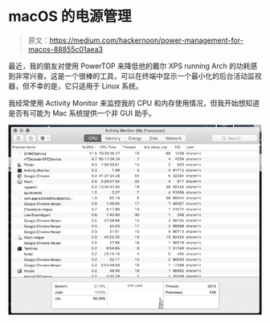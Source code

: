 # macOS 的电源管理

> 原文：<https://medium.com/hackernoon/power-management-for-macos-88855c01aea3>

最近，我的朋友对使用 PowerTOP 来降低他的戴尔 XPS running Arch 的功耗感到非常兴奋。这是一个很棒的工具，可以在终端中显示一个最小化的后台活动监视器，但不幸的是，它只适用于 Linux 系统。

我经常使用 Activity Monitor 来监控我的 CPU 和内存使用情况，但我开始想知道是否有可能为 Mac 系统提供一个非 GUI 助手。

![](img/756ad4442476ad514e5e360d22c5c691.png)